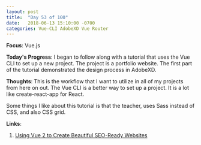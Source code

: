 ```yaml
---
layout: post
title:  "Day 53 of 100"
date:   2018-06-13 15:10:00 -0700
categories: Vue-CLI AdobeXD Vue Router
---
```


**Focus**: Vue.js 

**Today's Progress**: I began to follow along with a tutorial that uses the Vue CLI to set up a new project. The project is a portfolio website. The first part of the tutorial demonstrated the design process in AdobeXD. 

**Thoughts**: This is the workflow that I want to utilize in all of my projects from here on out. The Vue CLI is a better way to set up a project. It is a lot like create-react-app for React. 

Some things I like about this tutorial is that the teacher, uses Sass instead of CSS, and also CSS grid.  

**Links**: 
1. [Using Vue 2 to Create Beautiful SEO-Ready Websites](https://coursetro.com/courses/24/Using-Vue-2-to-Create-Beautiful-SEO-Ready-Websites)
